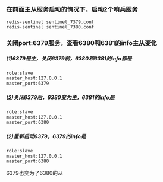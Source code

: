 ### 在前面主从服务启动的情况下，启动2个哨兵服务

```shell script
redis-sentinel sentinel_7379.conf
redis-sentinel sentinel_7380.conf
```
  
### 关闭port:6379服务，查看6380和6381的info主从变化

##### (1)6379是主，关闭6379前，6380和6381的info都是

```shell script
role:slave
master_host:127.0.0.1
master_port:6379
```

 
##### (2)关闭6379后，6380变为主，6381的info是

```shell script
role:slave
master_host:127.0.0.1
master_port:6380
```

##### (2)重新启动6379，6379的info是

```shell script
role:slave
master_host:127.0.0.1
master_port:6380
```

6379也变为了6380的从